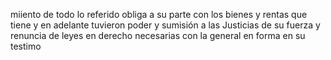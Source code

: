 miiento de todo lo referido obliga a su parte con los bienes y rentas que tiene y en adelante tuvieron poder y sumisión a las Justicias de su fuerza y renuncia de leyes en derecho necesarias con la general en forma en su testimo